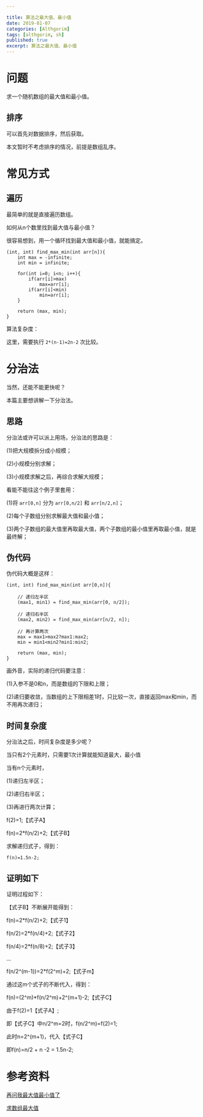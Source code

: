 ```yaml
---

title: 算法之最大值、最小值
date: 2019-01-07
categories: [Althgorim]
tags: [althgorim, sh]
published: true
excerpt: 算法之最大值、最小值
---
```


# 问题

求一个随机数组的最大值和最小值。

## 排序

可以首先对数据排序，然后获取。

本文暂时不考虑排序的情况，前提是数组乱序。

# 常见方式

## 遍历

最简单的就是直接遍历数组。

如何从n个数里找到最大值与最小值？

很容易想到，用一个循环找到最大值和最小值，就能搞定。

 
```
(int, int) find_max_min(int arr[n]){
    int max = -infinite;
    int min = infinite;

    for(int i=0; i<n; i++){
        if(arr[i]>max)
            max=arr[i];
        if(arr[i]<min)
            min=arr[i];
    }

    return (max, min);
}
```

算法复杂度：

这里，需要执行 `2*(n-1)=2n-2` 次比较。

# 分治法

当然，还能不能更快呢？

本篇主要想讲解一下分治法。

## 思路

分治法或许可以派上用场，分治法的思路是：

(1)把大规模拆分成小规模；

(2)小规模分别求解；

(3)小规模求解之后，再综合求解大规模；

看能不能往这个例子里套用：

(1)将 `arr[0,n]` 分为 `arr[0,n/2]` 和 `arr[n/2,n]`；

(2)每个子数组分别求解最大值和最小值；

(3)两个子数组的最大值里再取最大值，两个子数组的最小值里再取最小值，就是最终解；
 

## 伪代码

伪代码大概是这样：

```
(int, int) find_max_min(int arr[0,n]){

    // 递归左半区
    (max1, min1) = find_max_min(arr[0, n/2]);

    // 递归右半区
    (max2, min2) = find_max_min(arr[n/2, n]);

    // 再计算两次
    max = max1>max2?max1:max2;
    min = min1<min2?min1:min2;

    return (max, min);
}
```

画外音，实际的递归代码要注意：

(1)入参不是0和n，而是数组的下限和上限；

(2)递归要收敛，当数组的上下限相差1时，只比较一次，直接返回max和min，而不用再次递归；

## 时间复杂度

分治法之后，时间复杂度是多少呢？

当只有2个元素时，只需要1次计算就能知道最大，最小值

当有n个元素时，

(1)递归左半区；

(2)递归右半区；

(3)再进行两次计算；


f(2)=1;【式子A】

f(n)=2*f(n/2)+2;【式子B】
 
求解递归式子，得到：

`f(n)=1.5n-2;`

## 证明如下

证明过程如下：

【式子B】不断展开能得到：

f(n)=2*f(n/2)+2;【式子1】

f(n/2)=2*f(n/4)+2;【式子2】

f(n/4)=2*f(n/8)+2;【式子3】

...

f(n/2^(m-1))=2*f(2^m)+2;【式子m】

通过这m个式子的不断代入，得到：

f(n)=(2^m)*f(n/2^m)+2^(m+1)-2;【式子C】

由于f(2)=1【式子A】;

即【式子C】中n/2^m=2时，f(n/2^m)=f(2)=1;

此时n=2^(m+1)，代入【式子C】

即f(n)=n/2 + n -2 = 1.5n-2;

# 参考资料

[再问我最大值最小值了](https://mp.weixin.qq.com/s/hOFzKG9mBUp3TD76mywFYw)

[求数组最大值](https://mp.weixin.qq.com/s/pvcpBnnEvjOtL0pMU51GDA)



